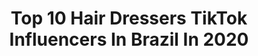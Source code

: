 ---
title: Top 10 Hair Dressers TikTok Influencers In Brazil In 2020
description: >-
  Find top hair dressers TikTok influencers in Brazil in 2020. Most popular hashtags: #makeup #dueto #viral #coronavirus.
platform: TikTok
profiles:
  - username: "vsco_gigi_"
    fullname: >-
      VSCO
    location: "Brazil"
    followers: 2829
    engagement: 3286
    commentsToLikes: 0.100163
    id: ck8schdyyb1710j78cg51715m
    verified: false
    hashtags: "#madruga, #autoestima, #rotina, #game"
  - username: "mariellequeiroz7"
    fullname: >-
      Marielle Nabuco
    location: "Brazil"
    followers: 16862
    engagement: 1118
    commentsToLikes: 0.014936
    id: ck92xah0axwju0j783kgf34z3
    verified: false
    hashtags: "#makup, #gera, #pewpewpew, #obrigado"
  - username: "natigaudio"
    fullname: >-
      NATÁLIA GAUDIO
    location: "Brazil"
    followers: 94702
    engagement: 1186
    commentsToLikes: 0.015888
    id: ckaibrazihl9k0i78sdbt4c67
    verified: true
    hashtags: "#farm, #friends, #hoop, #dancer"
  - username: "lua__andrad"
    fullname: >-
      lua_andrad
    location: "Brazil"
    followers: 10058
    engagement: 927
    commentsToLikes: 0.013649
    id: ckan4egtn9qt00i786o03wfjk
    verified: false
    hashtags: "#foraprior, #tiktokchalleng, #maquiadora, #chocolate"
  - username: "criisolliveiraa"
    fullname: >-
      Cris Olliveira
    location: "Brazil"
    followers: 70584
    engagement: 531
    commentsToLikes: 0.009836
    id: ck7zp9mkqo57d0j78d03a5w4k
    verified: false
    hashtags: "#trancaembutida, #fory, #make, #makeup"
  - username: "rafinhabrocca"
    fullname: >-
      Rafa
    location: "Brazil"
    followers: 5006
    engagement: 451
    commentsToLikes: 0.013901
    id: ck920kf87enrr0j78eokunruf
    verified: false
    hashtags: "#lookdodia, #photomagic, #rossgeller, #meninas"
  - username: "cortezika"
    fullname: >-
      Salomão Machado
    location: "Brazil"
    followers: 11069
    engagement: 591
    commentsToLikes: 0.008268
    id: cka0igc39dlcn0i78yil8gyqz
    verified: false
    hashtags: "#facebook, #medo, #cabelocolorido, #incridible"
  - username: "lųx.makeup"
    fullname: >-
      Lųχ мαкєυρ
    location: "Brazil"
    followers: 1649801
    engagement: 2206
    commentsToLikes: 0.018532
    id: ck9ev0g70g5c20j78mt9igm2u
    verified: false
    hashtags: "#nailschristmas, #hairflip, #lips, #lisaorlena"
  - username: "z______helena______z"
    fullname: >-
      HelenaS2
    location: "Brazil"
    followers: 38346
    engagement: 2179
    commentsToLikes: 0.142646
    id: ck8vvg1xllohg0j78fqudr4f6
    verified: false
    hashtags: "#lacasadepapel, #estudos, #nowunited, #dueto"
  - username: "cris.urias"
    fullname: >-
      Cristian Urias
    location: "Brazil"
    followers: 7008
    engagement: 1554
    commentsToLikes: 0.201652
    id: ckacrfnmg59ep0i78l2i1bdk1
    verified: false
    hashtags: "#bono, #preguicinha, #china, #sandyejunior"
---